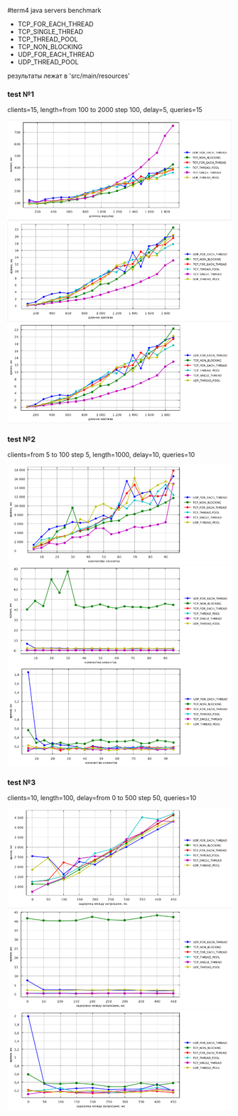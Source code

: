 #term4 java servers benchmark

* TCP_FOR_EACH_THREAD
* TCP_SINGLE_THREAD
* TCP_THREAD_POOL
* TCP_NON_BLOCKING
* UDP_FOR_EACH_THREAD
* UDP_THREAD_POOL

результаты лежат в 'src/main/resources'

### test №1
clients=15,
length=from 100 to 2000 step 100,
delay=5,
queries=15

![Граффик](src/main/resources/length/client_working_time.png "Граффик") <br />
![Граффик](src/main/resources/length/client_handling_time.png "Граффик") <br />
![Граффик](src/main/resources/length/request_handling_time.png "Граффик") <br />

### test №2
clients=from 5 to 100 step 5,
length=1000,
delay=10,
queries=10

![Граффик](src/main/resources/clients/client_working_time.png "Граффик") <br />
![Граффик](src/main/resources/clients/client_handling_time.png "Граффик") <br />
![Граффик](src/main/resources/clients/request_handling_time.png "Граффик") <br />

### test №3
clients=10,
length=100,
delay=from 0 to 500 step 50,
queries=10

![Граффик](src/main/resources/delay/client_working_time.png "Граффик") <br />
![Граффик](src/main/resources/delay/client_handling_time.png "Граффик") <br />
![Граффик](src/main/resources/delay/request_handling_time.png "Граффик") <br />